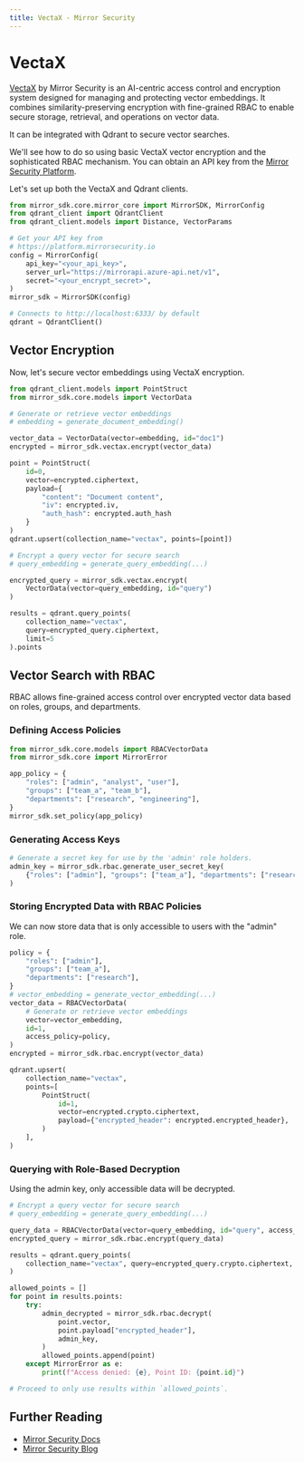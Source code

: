 ```yaml
---
title: VectaX - Mirror Security
---
```


# VectaX

[VectaX](https://mirrorsecurity.io/vectax) by Mirror Security is an AI-centric access control and encryption system  designed for managing and protecting vector embeddings. It combines similarity-preserving encryption with fine-grained RBAC to enable secure storage, retrieval, and operations on vector data.

It can be integrated with Qdrant to secure vector searches.

We'll see how to do so using basic VectaX vector encryption and the sophisticated RBAC mechanism. You can obtain an API key from the [Mirror Security Platform](https://platform.mirrorsecurity.io/en/login).

Let's set up both the VectaX and Qdrant clients.

```python
from mirror_sdk.core.mirror_core import MirrorSDK, MirrorConfig
from qdrant_client import QdrantClient
from qdrant_client.models import Distance, VectorParams

# Get your API key from
# https://platform.mirrorsecurity.io
config = MirrorConfig(
    api_key="<your_api_key>",
    server_url="https://mirrorapi.azure-api.net/v1",
    secret="<your_encrypt_secret>",
)
mirror_sdk = MirrorSDK(config)

# Connects to http://localhost:6333/ by default
qdrant = QdrantClient()
```

## Vector Encryption

Now, let's secure vector embeddings using VectaX encryption.

```python
from qdrant_client.models import PointStruct
from mirror_sdk.core.models import VectorData

# Generate or retrieve vector embeddings
# embedding = generate_document_embedding()

vector_data = VectorData(vector=embedding, id="doc1")
encrypted = mirror_sdk.vectax.encrypt(vector_data)

point = PointStruct(
    id=0,
    vector=encrypted.ciphertext,
    payload={
        "content": "Document content",
        "iv": encrypted.iv,
        "auth_hash": encrypted.auth_hash
    }
)
qdrant.upsert(collection_name="vectax", points=[point])

# Encrypt a query vector for secure search
# query_embedding = generate_query_embedding(...)

encrypted_query = mirror_sdk.vectax.encrypt(
    VectorData(vector=query_embedding, id="query")
)

results = qdrant.query_points(
    collection_name="vectax",
    query=encrypted_query.ciphertext,
    limit=5
).points
```

## Vector Search with RBAC

RBAC allows fine-grained access control over encrypted vector data based on roles, groups, and departments.

### Defining Access Policies

```python
from mirror_sdk.core.models import RBACVectorData
from mirror_sdk.core import MirrorError

app_policy = {
    "roles": ["admin", "analyst", "user"],
    "groups": ["team_a", "team_b"],
    "departments": ["research", "engineering"],
}
mirror_sdk.set_policy(app_policy)
```

### Generating Access Keys

```python
# Generate a secret key for use by the 'admin' role holders.
admin_key = mirror_sdk.rbac.generate_user_secret_key(
    {"roles": ["admin"], "groups": ["team_a"], "departments": ["research"]}
)
```

### Storing Encrypted Data with RBAC Policies

We can now store data that is only accessible to users with the "admin" role.

```python
policy = {
    "roles": ["admin"],
    "groups": ["team_a"],
    "departments": ["research"],
}
# vector_embedding = generate_vector_embedding(...)
vector_data = RBACVectorData(
    # Generate or retrieve vector embeddings
    vector=vector_embedding,
    id=1,
    access_policy=policy,
)
encrypted = mirror_sdk.rbac.encrypt(vector_data)

qdrant.upsert(
    collection_name="vectax",
    points=[
        PointStruct(
            id=1,
            vector=encrypted.crypto.ciphertext,
            payload={"encrypted_header": encrypted.encrypted_header},
        )
    ],
)
```

### Querying with Role-Based Decryption

Using the admin key, only accessible data will be decrypted.

```python
# Encrypt a query vector for secure search
# query_embedding = generate_query_embedding(...)

query_data = RBACVectorData(vector=query_embedding, id="query", access_policy=policy)
encrypted_query = mirror_sdk.rbac.encrypt(query_data)

results = qdrant.query_points(
    collection_name="vectax", query=encrypted_query.crypto.ciphertext, limit=10
)

allowed_points = []
for point in results.points:
    try:
        admin_decrypted = mirror_sdk.rbac.decrypt(
            point.vector,
            point.payload["encrypted_header"],
            admin_key,
        )
        allowed_points.append(point)
    except MirrorError as e:
        print(f"Access denied: {e}, Point ID: {point.id}")

# Proceed to only use results within `allowed_points`.
```

## Further Reading

- [Mirror Security Docs](https://docs.mirrorsecurity.io/introduction)
- [Mirror Security Blog](https://mirrorsecurity.io/blog)
